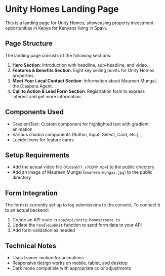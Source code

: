 # Unity Homes Landing Page

This is a landing page for Unity Homes, showcasing property investment opportunities in Kenya for Kenyans living in Spain.

## Page Structure

The landing page consists of the following sections:

1. **Hero Section**: Introduction with headline, sub-headline, and video.
2. **Features & Benefits Section**: Eight key selling points for Unity Homes properties.
3. **Meet Your Local Contact Section**: Information about Maureen Mungai, the Diaspora Agent.
4. **Call to Action & Lead Form Section**: Registration form to express interest and get more information.

## Components Used

- GradientText: Custom component for highlighted text with gradient animation
- Various shadcn components (Button, Input, Select, Card, etc.)
- Lucide icons for feature cards

## Setup Requirements

- Add the actual video file (`VideoGT7_v7COMP.mp4`) to the public directory
- Add an image of Maureen Mungai (`maureen-mungai.jpg`) to the public directory

## Form Integration

The form is currently set up to log submissions to the console. To connect it to an actual backend:

1. Create an API route in `app/api/unity-homes/route.ts`
2. Update the `handleSubmit` function to send form data to your API
3. Add form validation as needed

## Technical Notes

- Uses framer-motion for animations
- Responsive design works on mobile, tablet, and desktop
- Dark mode compatible with appropriate color adjustments 